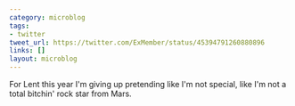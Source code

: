 ```yaml
---
category: microblog
tags:
- twitter
tweet_url: https://twitter.com/ExMember/status/45394791260880896
links: []
layout: microblog
---
```

For Lent this year I'm giving up pretending like I'm not special, like I'm not a total bitchin' rock star from Mars.
